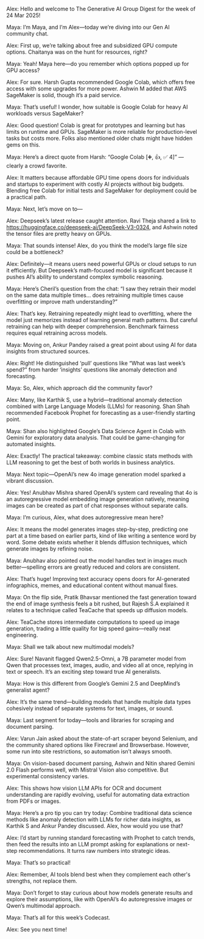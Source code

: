 Alex: Hello and welcome to The Generative AI Group Digest for the week of 24 Mar 2025!

Maya: I’m Maya, and I’m Alex—today we’re diving into our Gen AI community chat.

Alex: First up, we’re talking about free and subsidized GPU compute options. Chaitanya was on the hunt for resources, right?

Maya: Yeah! Maya here—do you remember which options popped up for GPU access?

Alex: For sure. Harsh Gupta recommended Google Colab, which offers free access with some upgrades for more power. Ashwin M added that AWS SageMaker is solid, though it’s a paid service.

Maya: That’s useful! I wonder, how suitable is Google Colab for heavy AI workloads versus SageMaker?

Alex: Good question! Colab is great for prototypes and learning but has limits on runtime and GPUs. SageMaker is more reliable for production-level tasks but costs more. Folks also mentioned older chats might have hidden gems on this.

Maya: Here’s a direct quote from Harsh: “Google Colab [➕, 👍, ✅ 4]” —clearly a crowd favorite.

Alex: It matters because affordable GPU time opens doors for individuals and startups to experiment with costly AI projects without big budgets. Blending free Colab for initial tests and SageMaker for deployment could be a practical path.

Maya: Next, let’s move on to—

Alex: Deepseek’s latest release caught attention. Ravi Theja shared a link to https://huggingface.co/deepseek-ai/DeepSeek-V3-0324, and Ashwin noted the tensor files are pretty heavy on GPUs.

Maya: That sounds intense! Alex, do you think the model’s large file size could be a bottleneck?

Alex: Definitely—it means users need powerful GPUs or cloud setups to run it efficiently. But Deepseek’s math-focused model is significant because it pushes AI’s ability to understand complex symbolic reasoning.

Maya: Here’s Cheril’s question from the chat: “I saw they retrain their model on the same data multiple times... does retraining multiple times cause overfitting or improve math understanding?”

Alex: That’s key. Retraining repeatedly might lead to overfitting, where the model just memorizes instead of learning general math patterns. But careful retraining can help with deeper comprehension. Benchmark fairness requires equal retraining across models.

Maya: Moving on, Ankur Pandey raised a great point about using AI for data insights from structured sources.

Alex: Right! He distinguished ‘pull’ questions like “What was last week’s spend?” from harder ‘insights’ questions like anomaly detection and forecasting.

Maya: So, Alex, which approach did the community favor?

Alex: Many, like Karthik S, use a hybrid—traditional anomaly detection combined with Large Language Models (LLMs) for reasoning. Shan Shah recommended Facebook Prophet for forecasting as a user-friendly starting point.

Maya: Shan also highlighted Google’s Data Science Agent in Colab with Gemini for exploratory data analysis. That could be game-changing for automated insights.

Alex: Exactly! The practical takeaway: combine classic stats methods with LLM reasoning to get the best of both worlds in business analytics.

Maya: Next topic—OpenAI’s new 4o image generation model sparked a vibrant discussion.

Alex: Yes! Anubhav Mishra shared OpenAI’s system card revealing that 4o is an autoregressive model embedding image generation natively, meaning images can be created as part of chat responses without separate calls.

Maya: I’m curious, Alex, what does autoregressive mean here?

Alex: It means the model generates images step-by-step, predicting one part at a time based on earlier parts, kind of like writing a sentence word by word. Some debate exists whether it blends diffusion techniques, which generate images by refining noise.

Maya: Anubhav also pointed out the model handles text in images much better—spelling errors are greatly reduced and colors are consistent.

Alex: That’s huge! Improving text accuracy opens doors for AI-generated infographics, memes, and educational content without manual fixes.

Maya: On the flip side, Pratik Bhavsar mentioned the fast generation toward the end of image synthesis feels a bit rushed, but Rajesh S.A explained it relates to a technique called TeaCache that speeds up diffusion models.

Alex: TeaCache stores intermediate computations to speed up image generation, trading a little quality for big speed gains—really neat engineering.

Maya: Shall we talk about new multimodal models?

Alex: Sure! Navanit flagged Qwen2.5-Omni, a 7B parameter model from Qwen that processes text, images, audio, and video all at once, replying in text or speech. It’s an exciting step toward true AI generalists.

Maya: How is this different from Google’s Gemini 2.5 and DeepMind’s generalist agent?

Alex: It’s the same trend—building models that handle multiple data types cohesively instead of separate systems for text, images, or sound.

Maya: Last segment for today—tools and libraries for scraping and document parsing.

Alex: Varun Jain asked about the state-of-art scraper beyond Selenium, and the community shared options like Firecrawl and Browserbase. However, some run into site restrictions, so automation isn’t always smooth.

Maya: On vision-based document parsing, Ashwin and Nitin shared Gemini 2.0 Flash performs well, with Mistral Vision also competitive. But experimental consistency varies.

Alex: This shows how vision LLM APIs for OCR and document understanding are rapidly evolving, useful for automating data extraction from PDFs or images.

Maya: Here’s a pro tip you can try today: Combine traditional data science methods like anomaly detection with LLMs for richer data insights, as Karthik S and Ankur Pandey discussed. Alex, how would you use that?

Alex: I’d start by running standard forecasting with Prophet to catch trends, then feed the results into an LLM prompt asking for explanations or next-step recommendations. It turns raw numbers into strategic ideas.

Maya: That’s so practical!

Alex: Remember, AI tools blend best when they complement each other's strengths, not replace them.

Maya: Don’t forget to stay curious about how models generate results and explore their assumptions, like with OpenAI’s 4o autoregressive images or Qwen’s multimodal approach.

Maya: That’s all for this week’s Codecast.

Alex: See you next time!